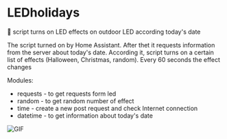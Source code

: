# LEDholidays
:flashlight: script turns on LED effects on outdoor LED according today's date 

The script turned on by Home Assistant. After thet it requests information from the server about today's date. According it, script turns on a certain list of effects (Halloween, Christmas, random). Every 60 seconds the effect changes 

Modules:
* requests - to get requests form led
* random - to get random number of effect
* time - create a new post request and check Internet connection
* datetime - to get information about today's date 

![GIF](ezgif.com-gif-maker.gif)
